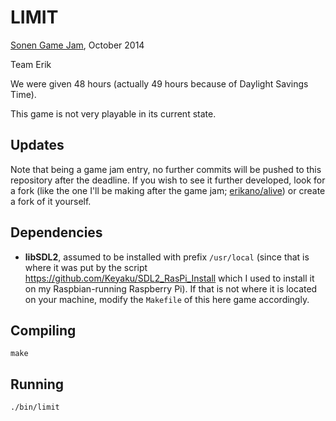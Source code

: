 LIMIT
=====

[Sonen Game Jam](http://sonengamejam.org/), October 2014

Team Erik

We were given 48 hours (actually 49 hours because of Daylight Savings Time).

This game is not very playable in its current state.

Updates
-------

Note that being a game jam entry, no further commits will be pushed to this repository after the deadline. If you wish to see it further developed, look for a fork (like the one I'll be making after the game jam; [erikano/alive](https://github.com/erikano/alive)) or create a fork of it yourself.

Dependencies
------------

* **libSDL2**, assumed to be installed with prefix `/usr/local` (since that is where it was put by the script https://github.com/Keyaku/SDL2_RasPi_Install which I used to install it on my Raspbian-running Raspberry Pi). If that is not where it is located on your machine, modify the `Makefile` of this here game accordingly.

Compiling
---------

`make`

Running
-------

`./bin/limit`
